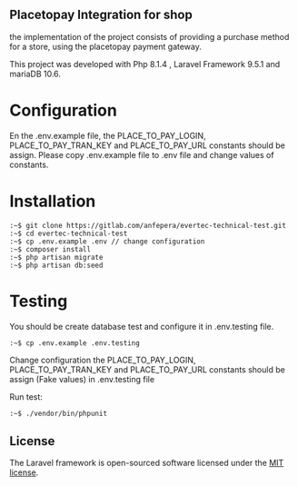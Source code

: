 

## Placetopay Integration for shop

the implementation of the project consists of providing a purchase method for a store,
using the placetopay payment gateway.

This project was developed with Php 8.1.4 , Laravel Framework 9.5.1 and mariaDB 10.6.

Configuration
=============
En the .env.example file, the PLACE_TO_PAY_LOGIN, PLACE_TO_PAY_TRAN_KEY and PLACE_TO_PAY_URL constants
should be assign. Please copy .env.example file to .env file and change values of constants.


Installation
============
```
:~$ git clone https://gitlab.com/anfepera/evertec-technical-test.git
:~$ cd evertec-technical-test
:~$ cp .env.example .env // change configuration
:~$ composer install
:~$ php artisan migrate
:~$ php artisan db:seed
```

Testing
============
You should be create database test and configure it in .env.testing file.
```
:~$ cp .env.example .env.testing
```
Change configuration the PLACE_TO_PAY_LOGIN, PLACE_TO_PAY_TRAN_KEY and PLACE_TO_PAY_URL constants
should be assign (Fake values) in .env.testing file

Run test:
```
:~$ ./vendor/bin/phpunit
```

## License

The Laravel framework is open-sourced software licensed under the [MIT license](https://opensource.org/licenses/MIT).
